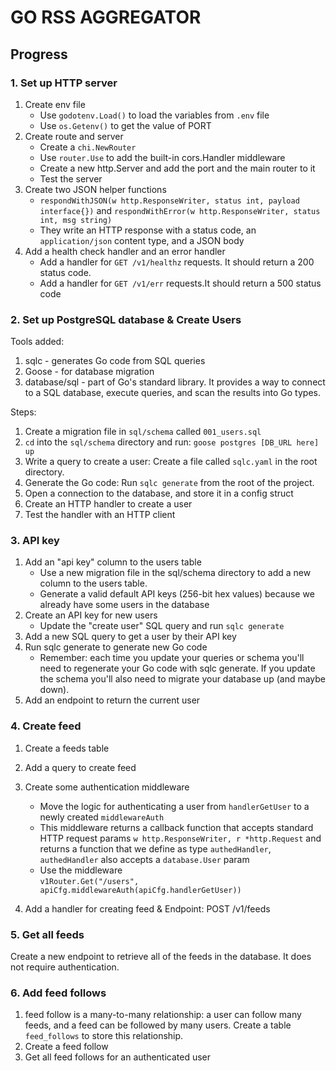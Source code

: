 # GO RSS AGGREGATOR

## Progress

### 1. Set up HTTP server

1. Create env file
   - Use `godotenv.Load()` to load the variables from `.env` file
   - Use `os.Getenv()` to get the value of PORT
2. Create route and server
   - Create a `chi.NewRouter`
   - Use `router.Use` to add the built-in cors.Handler middleware
   - Create a new http.Server and add the port and the main router to it
   - Test the server
3. Create two JSON helper functions
   - `respondWithJSON(w http.ResponseWriter, status int, payload interface{})` and `respondWithError(w http.ResponseWriter, status int, msg string)`
   - They write an HTTP response with a status code, an `application/json` content type, and a JSON body
4. Add a health check handler and an error handler
   - Add a handler for `GET /v1/healthz` requests. It should return a 200 status code.
   - Add a handler for `GET /v1/err` requests.It should return a 500 status code

### 2. Set up PostgreSQL database & Create Users

Tools added:

1. sqlc - generates Go code from SQL queries
2. Goose - for database migration
3. database/sql - part of Go's standard library. It provides a way to connect to a SQL database, execute queries, and scan the results into Go types.

Steps:

1. Create a migration file in `sql/schema` called `001_users.sql`
2. `cd` into the `sql/schema` directory and run: `goose postgres [DB_URL here] up`
3. Write a query to create a user: Create a file called `sqlc.yaml` in the root directory.
4. Generate the Go code: Run `sqlc generate` from the root of the project.
5. Open a connection to the database, and store it in a config struct
6. Create an HTTP handler to create a user
7. Test the handler with an HTTP client

### 3. API key

1. Add an "api key" column to the users table
   - Use a new migration file in the sql/schema directory to add a new column to the users table.
   - Generate a valid default API keys (256-bit hex values) because we already have some users in the database
2. Create an API key for new users
   - Update the "create user" SQL query and run `sqlc generate`
3. Add a new SQL query to get a user by their API key
4. Run sqlc generate to generate new Go code
   - Remember: each time you update your queries or schema you'll need to regenerate your Go code with sqlc generate. If you update the schema you'll also need to migrate your database up (and maybe down).
5. Add an endpoint to return the current user

### 4. Create feed

1. Create a feeds table
2. Add a query to create feed
3. Create some authentication middleware

   - Move the logic for authenticating a user from `handlerGetUser` to a newly created `middlewareAuth`
   - This middleware returns a callback function that accepts standard HTTP request params `w http.ResponseWriter, r *http.Request` and returns a function that we define as type `authedHandler`, `authedHandler` also accepts a `database.User` param
   - Use the middleware<br>
     `v1Router.Get("/users", apiCfg.middlewareAuth(apiCfg.handlerGetUser))  `

4. Add a handler for creating feed & Endpoint: POST /v1/feeds

### 5. Get all feeds

Create a new endpoint to retrieve all of the feeds in the database. It does not require authentication.

### 6. Add feed follows

1. feed follow is a many-to-many relationship: a user can follow many feeds, and a feed can be followed by many users. Create a table `feed_follows` to store this relationship.
2. Create a feed follow
3. Get all feed follows for an authenticated user
